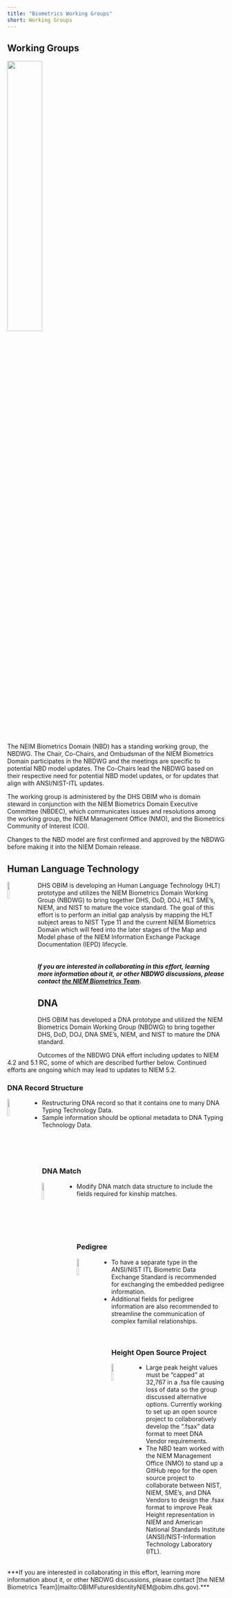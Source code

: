 ```yaml
---
title: "Biometrics Working Groups"
short: Working Groups
---
```


## Working Groups

<img align="center" width="40%" src="Biometrics-Collab.png">

The NEIM Biometrics Domain (NBD) has a standing working group, the NBDWG. The Chair, Co-Chairs, and Ombudsman of the NIEM Biometrics Domain participates in the NBDWG and the meetings are specific to potential NBD model updates. The Co-Chairs lead the NBDWG based on their respective need for potential NBD model updates, or for updates that align with ANSI/NIST-ITL updates.

The working group is administered by the DHS OBIM who is domain steward in conjunction with the NIEM Biometrics Domain Executive Committee (NBDEC), which communicates issues and resolutions among the working group, the NIEM Management Office (NMO), and the Biometrics Community of Interest (COI).

Changes to the NBD model are first confirmed and approved by the NBDWG before making it into the NIEM Domain release.

## Human Language Technology

<img align="left" width="10%" src="Biometrics-HLT.png" style="padding-bottom: 5px; margin-right: 20px;">

DHS OBIM is developing an Human Language Technology (HLT) prototype and utilizes the NIEM Biometrics Domain Working Group (NBDWG) to bring together DHS, DoD, DOJ, HLT SME’s, NIEM, and NIST to mature the voice standard. The goal of this effort is to perform an initial gap analysis by mapping the HLT subject areas to NIST Type 11 and the current NIEM Biometrics Domain which will feed into the later stages of the  Map and Model phase of the NIEM Information Exchange Package Documentation (IEPD) lifecycle.
<br>
<br>
<br>
***If you are interested in collaborating in this effort, learning more information about it, or other NBDWG discussions, please contact [the NIEM Biometrics Team](mailto:OBIMFuturesIdentityNIEM@obim.dhs.gov).***

## DNA

DHS OBIM has developed a DNA prototype and utilized the NIEM Biometrics Domain Working Group (NBDWG) to bring together DHS, DoD, DOJ, DNA SME’s, NIEM, and NIST to mature the DNA standard.

Outcomes of the NBDWG DNA effort including updates to NIEM 4.2 and 5.1 RC, some of which are described  further below. Continued efforts are ongoing which may lead to updates to NIEM 5.2.

### DNA Record Structure
<div>
<img align="left" width="10%" src="Biometrics-Record.png" style="margin-right: 30px;">
<ul>
<li>Restructuring DNA record so that it contains one to many DNA Typing Technology Data.</li>
<li>Sample information should be optional metadata to DNA Typing Technology Data.</li>
</ul>
</div>

<br>
<br>
<br>

### DNA Match

<img align="left" width="10%" src="Biometrics-DNA.png" style="margin-right: 30px;">
<ul>
<li>Modify DNA match data structure to include the fields required for kinship matches.</li>
</ul>

<br>
<br>
<br>
<br>

### Pedigree

<img align="left" width="10%" src="Biometrics-Pedigree.png" style="margin-right: 30px;">

<ul>
<li>To have a separate type in the ANSI/NIST ITL Biometric Data Exchange Standard is recommended for exchanging the embedded pedigree information.</li>
<li>Additional fields for pedigree information are also recommended to streamline the communication of complex familial relationships.</li>
</ul>

<br>

### Height Open Source Project

<img align="left" width="10%" src="Biometrics-OpenSource.png" style="margin-right: 30px; padding-bottom:40px">

<ul>
<li>Large peak height values must be “capped” at 32,767 in a .fsa file causing loss of data so the group discussed alternative options.  Currently working to set up an open source project to collaboratively develop the “.fsax” data format to meet DNA Vendor requirements.</li>
<li>The NBD team worked with the NIEM Management Office (NMO) to stand up a GitHub repo for the open source project to collaborate between NIST, NIEM, SME’s, and DNA Vendors to design the .fsax format to improve Peak Height representation in NIEM and American National Standards Institute (ANSI)/NIST-Information Technology Laboratory (ITL).</li>
</ul>
<br>
***If you are interested in collaborating in this effort, learning more information about it, or other NBDWG discussions, please contact [the NIEM Biometrics Team](mailto:OBIMFuturesIdentityNIEM@obim.dhs.gov).***
